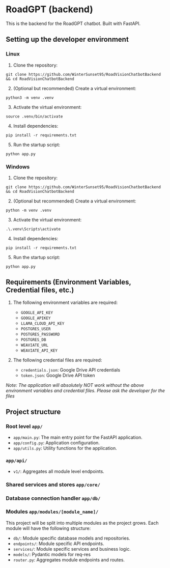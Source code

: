 # RoadGPT (backend)

This is the backend for the RoadGPT chatbot. Built with FastAPI.

## Setting up the developer environment

### Linux
1. Clone the repository:
```
git clone https://github.com/WinterSunset95/RoadVisionChatbotBackend && cd RoadVisionChatbotBackend
```
2. (Optional but recommended) Create a virtual environment:
```
python3 -m venv .venv
```
3. Activate the virtual environment:
```
source .venv/bin/activate
```
4. Install dependencies:
```
pip install -r requirements.txt
```
5. Run the startup script:
```
python app.py
```

### Windows
1. Clone the repository:
```
git clone https://github.com/WinterSunset95/RoadVisionChatbotBackend && cd RoadVisionChatbotBackend
```
2. (Optional but recommended) Create a virtual environment:
```
python -m venv .venv
```
3. Activate the virtual environment:
```
.\.venv\Scripts\activate
```
4. Install dependencies:
```
pip install -r requirements.txt
```
5. Run the startup script:
```
python app.py
```

## Requirements (Environment Variables, Credential files, etc.)

1. The following environment variables are required:
    - `GOOGLE_API_KEY`
    - `GOOGLE_APIKEY`
    - `LLAMA_CLOUD_API_KEY`
    - `POSTGRES_USER`
    - `POSTGRES_PASSWORD`
    - `POSTGRES_DB`
    - `WEAVIATE_URL`
    - `WEAVIATE_API_KEY`

2. The following credential files are required:
    - `credentials.json`: Google Drive API credentials
    - `token.json`: Google Drive API token

*Note: The application will absolutely NOT work without the above environment variables and credential files.*
*Please ask the developer for the files*

## Project structure
### Root level `app/`
- `app/main.py`: The main entry point for the FastAPI application.
- `app/config.py`: Application configuration.
- `app/utils.py`: Utility functions for the application.

### `app/api/`
- `v1/`: Aggregates all module level endpoints.

### Shared services and stores `app/core/`

### Database connection handler `app/db/`

### Modules `app/modules/[module_name]/`
This project will be split into multiple modules as the project grows. Each module will have the following
structure:

- `db/`: Module specific database models and repositories.
- `endpoints/`: Module specific API endpoints.
- `services/`: Module specific services and business logic.
- `models/`: Pydantic models for req-res
- `router.py`: Aggregates module endpoints and routes.


